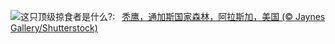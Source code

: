 ![](https://www.bing.com/th?id=OHR.EagleTree_ZH-CN7775102951_UHD.jpg&w=1000)这只顶级掠食者是什么?:&nbsp;&ensp;[秃鹰，通加斯国家森林，阿拉斯加，美国 (© Jaynes Gallery/Shutterstock)](https://www.bing.com/th?id=OHR.EagleTree_ZH-CN7775102951_UHD.jpg)
<br><br/>
